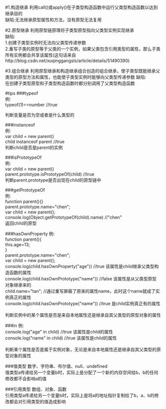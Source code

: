 #1.构造继承
利用call()或apply()在子类型构造函数中运行父类型构造函数以达到继承目的<br>
缺陷:无法继承原型属性和方法，没有原型无法复用

#2.原型继承
利用原型链原理将子类型原型指向父类型实例实现继承<br>
缺陷:<br>
1.创建子类型实例时无法向父类型传递参数<br>
2.重写子类的原型等于父类的一个实例，如果父类包含引用类型的属性，那么子类所有实例都会共享该属性(这句话来自http://blog.csdn.net/xuqinggangsls/article/details/51490390)

#3.组合继承
利用原型继承和构造继承组合创造的组合继承，使子类型既能继承父类型的原型方法和属性，也能使子类型实例时能够向父类型传递参数
缺陷:<br>
在创建子类型原型和子类型构造函数时都分别调用了父类型构造函数

#tips
###typeof                  
例:<br>
typeof(1)==number  //true

判断变量是否为空或者是什么类型的

###instanceof              
例:<br> 
var child = new parent()     
child instanceof parent //true  
判断child是否是parent的实例 

###isPrototypeOf           
例:<br> 
var child = new parent()    
parent.prototype.isPrototypeOf(child) //true  
判断parent.prototype是否出现在child的原型链中

###getPrototypeOf        
例:<br> 
function parent(){}<br> 
parent.prototype.name="chen";<br> 
var child = new parent();<br> 
console.log(Object.getPrototypeOf(child).name)  //"chen"<br> 
返回child的原型

###hasOwnProperty
例:<br> 
function parent(){<br> 
  this.age=13;<br> 
}<br> 
parent.prototype.name="chen";<br> 
var child = new parent();<br> 
console.log(child.hasOwnProperty("age"))    //true   该属性是child继承父类型构造函数的属性<br> 
console.log(child.hasOwnPrototype("name"))  //false  该属性是从父类型原型对象继承来的<br> 
child.name="tan";                           //通过重写屏蔽了原来的属性name，此时这个name就成了实例真正的属性<br> 
console.log(child.hasOwnPrototype("name"))  //true  是child实例真正有的属性 <br> 
<br>
判断实例中的某个属性是否是来自本地属性还是继承自其父类型的原型对象的属性

###in
例:<br> 
console.log("age" in child)    //true  该属性是child的属性<br> 
console.log("name" in child)   //true  该属性是child的属性<br> 
<br>
判断某个属性是否是属于实例对象，无论是来自本地属性还是继承自其父类型的原型对象的属性

###值类型
数字、字符串、布尔值、null、undefined<br>
值类型a传递给另一个变量b时，实际上是分配了一个新的内存空间给b，b的任何修改都不会影响a的值

###引用类型
数组、对象、函数<br>
引用类型a传递给另一个变量b时，实际上是将a的地址指针复制给了b，a、b的修改都会对引用类型的值造成影响


